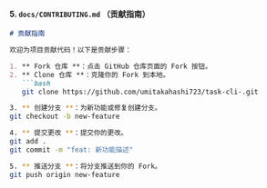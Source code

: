 
#### 5. `docs/CONTRIBUTING.md` （贡献指南）
```markdown
# 贡献指南

欢迎为项目贡献代码！以下是贡献步骤：

1. ** Fork 仓库 **：点击 GitHub 仓库页面的 Fork 按钮。
2. ** Clone 仓库 **：克隆你的 Fork 到本地。
   ```bash
   git clone https://github.com/umitakahashi723/task-cli-.git

3. ** 创建分支 **：为新功能或修复创建分支。
git checkout -b new-feature

4. ** 提交更改 **：提交你的更改。
git add .
git commit -m "feat: 新功能描述"

5. ** 推送分支 **：将分支推送到你的 Fork。
git push origin new-feature
